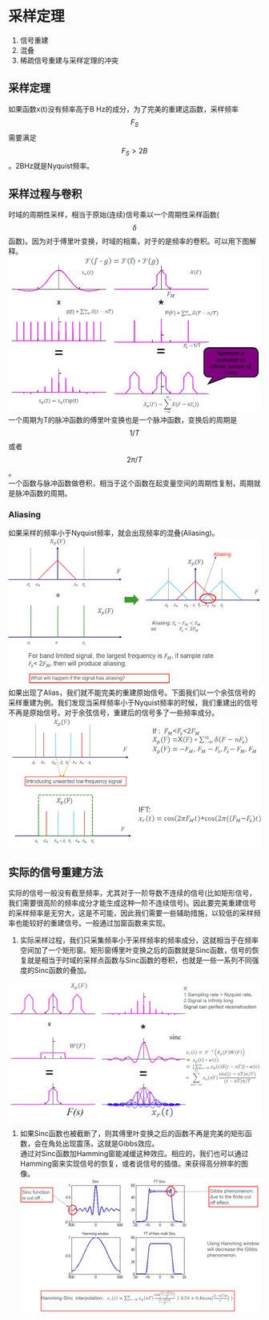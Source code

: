 # 采样定理

1. 信号重建
2. 混叠
3. 稀疏信号重建与采样定理的冲突

## 采样定理

如果函数x\(t\)没有频率高于B Hz的成分，为了完美的重建这函数，采样频率$$F_S$$需要满足$$F_S > 2B$$。2BHz就是Nyquist频率。

## 采样过程与卷积

时域的周期性采样，相当于原始\(连续\)信号乘以一个周期性采样函数\($$\delta$$函数\)。因为对于傅里叶变换，时域的相乘，对于的是频率的卷积。可以用下图解释。  
![](/assets/sampling.png)  
一个周期为T的脉冲函数的傅里叶变换也是一个脉冲函数，变换后的周期是$$1/T$$或者$$2\pi/T$$。  
一个函数与脉冲函数做卷积，相当于这个函数在起变量空间的周期性复制，周期就是脉冲函数的周期。

### Aliasing

如果采样的频率小于Nyquist频率，就会出现频率的混叠\(Aliasing\)。  
![](/assets/Aliasing.png)  
如果出现了Alias，我们就不能完美的重建原始信号。下面我们以一个余弦信号的采样重建为例。我们发现当采样频率小于Nyquist频率的时候，我们重建出的信号不再是原始信号。对于余弦信号，重建后的信号多了一些频率成分。  
![](/assets/signal_recover.png)

## 实际的信号重建方法

实际的信号一般没有截至频率，尤其对于一阶导数不连续的信号\(比如矩形信号，我们需要很高阶的频率成分才能生成这种一阶不连续信号\)。因此要完美重建信号的采样频率是无穷大，这是不可能，因此我们需要一些辅助措施，以较低的采样频率也能较好的重建信号。一般通过加窗函数来实现。  
1. 实际采样过程，我们只采集频率小于采样频率的频率成分，这就相当于在频率空间加了一个矩形窗。矩形窗傅里叶变换之后的函数就是Sinc函数，信号的恢复就是相当于时域的采样点函数与Sinc函数的卷积，也就是一些一系列不同强度的Sinc函数的叠加。

![](/assets/signal_reconstruct_rect.png)

1. 如果Sinc函数也被截断了，则其傅里叶变换之后的函数不再是完美的矩形函数，会在角处出现震荡，这就是Gibbs效应。   
通过对Sinc函数加Hamming窗能减缓这种效应。相应的，我们也可以通过Hamming窗来实现信号的恢复，或者说信号的插值。来获得高分辨率的图像。      
   ![](/assets/Hamming_Gibbs.png)  



